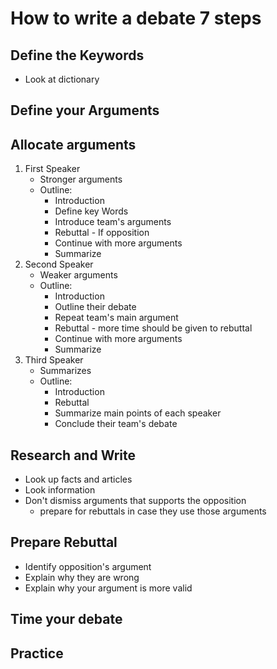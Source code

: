 # How to write a debate 7 steps
## Define the Keywords
- Look at dictionary
## Define your Arguments
## Allocate arguments
1.  First Speaker
	- Stronger arguments
	- Outline:
		- Introduction
		- Define key Words
		- Introduce team's arguments
		- Rebuttal - If opposition
		- Continue with more arguments
		- Summarize
1. Second Speaker
	- Weaker arguments
	- Outline:
		- Introduction
		- Outline their debate
		- Repeat team's main argument
		- Rebuttal - more time should be given to rebuttal
		- Continue with more arguments
		- Summarize
2. Third Speaker
	- Summarizes
	- Outline:
		- Introduction
		- Rebuttal
		- Summarize main points of each speaker
		- Conclude their team's debate
## Research and Write
- Look up facts and articles
-  Look information
-  Don't dismiss arguments that supports the opposition
	- prepare for rebuttals in case they use those arguments
## Prepare Rebuttal
- Identify opposition's argument
- Explain why they are wrong
- Explain why your argument is more valid
## Time your debate
## Practice